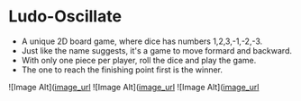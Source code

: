 # Ludo-Oscillate

- A unique 2D board game, where dice has numbers 1,2,3,-1,-2,-3.
- Just like the name suggests, it's a game to move formard and backward.
- With only one piece per player, roll the dice and play the game.
- The one to reach the finishing point first is the winner.

![Image Alt]([image_url](https://github.com/akash0thapa/Ludo-Oscillate-old/blob/6ecd20349da3b099b22d79cf48914cb9b2d55a93/img_1.jpg)
![Image Alt]([image_url](https://github.com/akash0thapa/Ludo-Oscillate-old/blob/6ecd20349da3b099b22d79cf48914cb9b2d55a93/img_3.jpg)
![Image Alt]([image_url](https://github.com/akash0thapa/Ludo-Oscillate-old/blob/6ecd20349da3b099b22d79cf48914cb9b2d55a93/img_2.jpg)
 
